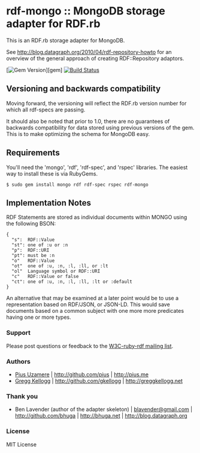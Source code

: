# rdf-mongo :: MongoDB storage adapter for RDF.rb

This is an RDF.rb storage adapter for MongoDB.

See <http://blog.datagraph.org/2010/04/rdf-repository-howto> for an overview of the general approach of creating RDF::Repository adaptors.

[![Gem Version](https://badge.fury.io/rb/rdf-mongo.png)][gem]
[![Build Status](https://travis-ci.org/ruby-rdf/rdf-mongo.png?branch=master)](http://travis-ci.org/ruby-rdf/rdf-mongo)

## Versioning and backwards compatibility

Moving forward, the versioning will reflect the RDF.rb version number for which all rdf-specs are passing.

It should also be noted that prior to 1.0, there are no guarantees of backwards compatibility for data stored using previous versions of the gem.  This is to make optimizing the schema for MongoDB easy.

## Requirements

You'll need the 'mongo', 'rdf', 'rdf-spec', and 'rspec' libraries.  The easiest way to install these is via RubyGems.

    $ sudo gem install mongo rdf rdf-spec rspec rdf-mongo

## Implementation Notes

RDF Statements are stored as individual documents within MONGO using the following BSON:

    {
      "s":  RDF::Value
      "st": one of :u or :n
      "p":  RDF::URI
      "pt": must be :n
      "o"   RDF::Value
      "ot"  one of :u, :n, :l, :ll, or :lt
      "ol"  Language symbol or RDF::URI
      "c"   RDF::Value or false
      "ct": one of :u, :n, :l, :ll, :lt or :default
    }

An alternative that may be examined at a later point would be to use a representation based on RDF/JSON,
or JSON-LD. This would save documents based on a common subject with 
one more more predicates having one or more types.

### Support

Please post questions or feedback to the [W3C-ruby-rdf mailing list][].

### Authors
 * [Pius Uzamere][] | <http://github.com/pius> | <http://pius.me>
 * [Gregg Kellogg][] | <http://github.com/gkellogg> | <http://greggkellogg.net>

### Thank you

* Ben Lavender (author of the adapter skeleton) | <blavender@gmail.com> | <http://github.com/bhuga> | <http://bhuga.net> | <http://blog.datagraph.org>

### License

MIT License

[W3C-ruby-rdf mailing list]:        http://lists.w3.org/Archives/Public/public-rdf-ruby/
[Pius Uzamere]: http://pius.me
[Gregg Kellogg]: http://greggkellogg.net/me

